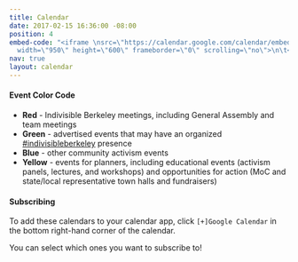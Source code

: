 ```yaml
---
title: Calendar
date: 2017-02-15 16:36:00 -08:00
position: 4
embed-code: "<iframe \nsrc=\"https://calendar.google.com/calendar/embed?mode=week&amp;showTitle=0&amp;showPrint=0&amp;height=600&amp;wkst=2&amp;bgcolor=%23FFFFFF&amp;src=indivisibleberkeley.org_6ucrqhec58ivt2lod50revs3r4%40group.calendar.google.com&amp;color=%23B1365F&amp;src=indivisibleberkeley.org_57drdgjr7os30mmjh46274gptg%40group.calendar.google.com&amp;color=%232F6213&amp;src=admin%40indivisibleberkeley.org&amp;color=%232952A3&amp;src=indivisibleberkeley.org_lb311uso91ppfvd3mis70qkfe8%40group.calendar.google.com&amp;color=%23BE6D00&amp;ctz=America/Los_Angeles\"\n\tstyle=\"border-width:0\"
  width=\"950\" height=\"600\" frameborder=\"0\" scrolling=\"no\">\n\t</iframe>"
nav: true
layout: calendar
---
```


#### Event Color Code

+ **Red** - Indivisible Berkeley meetings, including General Assembly and team meetings
+ **Green** - advertised events that may have an organized [#indivisibleberkeley](https://twitter.com/hashtag/indivisibleberkeley) presence
+ **Blue** - other community activism events
+ **Yellow** - events for planners, including educational events (activism panels, lectures, and workshops) and opportunities for action (MoC and state/local representative town halls and fundraisers)

#### Subscribing

To add these calendars to your calendar app, click `[+]Google Calendar` in the bottom right-hand corner of the calendar.

You can select which ones you want to subscribe to!
